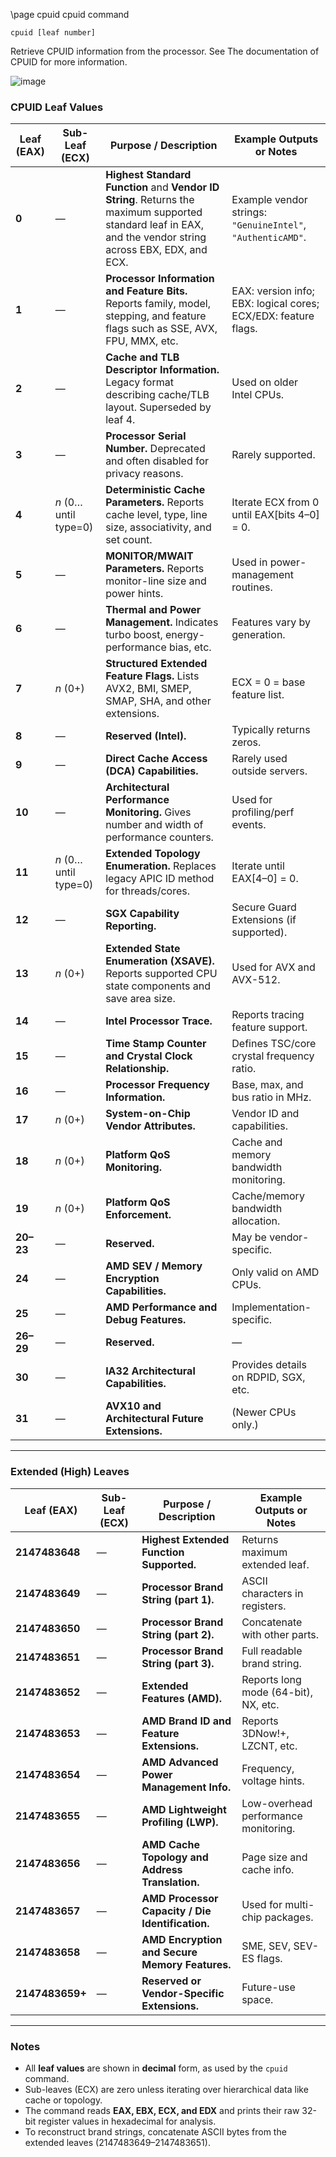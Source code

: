 \page cpuid cpuid command
```
cpuid [leaf number]
```
Retrieve CPUID information from the processor. See The documentation of CPUID for more information.

![image](https://github.com/brainboxdotcc/retro-rocket/assets/1556794/523b5f5b-510e-4a91-a210-71eae0021fb4)

### CPUID Leaf Values

| Leaf (EAX) | Sub-Leaf (ECX)        | Purpose / Description                                                                                                                                       | Example Outputs or Notes                                       |
| ---------- | --------------------- | ----------------------------------------------------------------------------------------------------------------------------------------------------------- | -------------------------------------------------------------- |
| **0**      | —                     | **Highest Standard Function** and **Vendor ID String**. Returns the maximum supported standard leaf in EAX, and the vendor string across EBX, EDX, and ECX. | Example vendor strings: `"GenuineIntel"`, `"AuthenticAMD"`.    |
| **1**      | —                     | **Processor Information and Feature Bits.** Reports family, model, stepping, and feature flags such as SSE, AVX, FPU, MMX, etc.                             | EAX: version info; EBX: logical cores; ECX/EDX: feature flags. |
| **2**      | —                     | **Cache and TLB Descriptor Information.** Legacy format describing cache/TLB layout. Superseded by leaf 4.                                                  | Used on older Intel CPUs.                                      |
| **3**      | —                     | **Processor Serial Number.** Deprecated and often disabled for privacy reasons.                                                                             | Rarely supported.                                              |
| **4**      | *n* (0… until type=0) | **Deterministic Cache Parameters.** Reports cache level, type, line size, associativity, and set count.                                                     | Iterate ECX from 0 until EAX[bits 4–0] = 0.                    |
| **5**      | —                     | **MONITOR/MWAIT Parameters.** Reports monitor-line size and power hints.                                                                                    | Used in power-management routines.                             |
| **6**      | —                     | **Thermal and Power Management.** Indicates turbo boost, energy-performance bias, etc.                                                                      | Features vary by generation.                                   |
| **7**      | *n* (0+)              | **Structured Extended Feature Flags.** Lists AVX2, BMI, SMEP, SMAP, SHA, and other extensions.                                                              | ECX = 0 = base feature list.                                   |
| **8**      | —                     | **Reserved (Intel).**                                                                                                                                       | Typically returns zeros.                                       |
| **9**      | —                     | **Direct Cache Access (DCA) Capabilities.**                                                                                                                 | Rarely used outside servers.                                   |
| **10**     | —                     | **Architectural Performance Monitoring.** Gives number and width of performance counters.                                                                   | Used for profiling/perf events.                                |
| **11**     | *n* (0… until type=0) | **Extended Topology Enumeration.** Replaces legacy APIC ID method for threads/cores.                                                                        | Iterate until EAX[4–0] = 0.                                    |
| **12**     | —                     | **SGX Capability Reporting.**                                                                                                                               | Secure Guard Extensions (if supported).                        |
| **13**     | *n* (0+)              | **Extended State Enumeration (XSAVE).** Reports supported CPU state components and save area size.                                                          | Used for AVX and AVX-512.                                      |
| **14**     | —                     | **Intel Processor Trace.**                                                                                                                                  | Reports tracing feature support.                               |
| **15**     | —                     | **Time Stamp Counter and Crystal Clock Relationship.**                                                                                                      | Defines TSC/core crystal frequency ratio.                      |
| **16**     | —                     | **Processor Frequency Information.**                                                                                                                        | Base, max, and bus ratio in MHz.                               |
| **17**     | *n* (0+)              | **System-on-Chip Vendor Attributes.**                                                                                                                       | Vendor ID and capabilities.                                    |
| **18**     | *n* (0+)              | **Platform QoS Monitoring.**                                                                                                                                | Cache and memory bandwidth monitoring.                         |
| **19**     | *n* (0+)              | **Platform QoS Enforcement.**                                                                                                                               | Cache/memory bandwidth allocation.                             |
| **20–23**  | —                     | **Reserved.**                                                                                                                                               | May be vendor-specific.                                        |
| **24**     | —                     | **AMD SEV / Memory Encryption Capabilities.**                                                                                                               | Only valid on AMD CPUs.                                        |
| **25**     | —                     | **AMD Performance and Debug Features.**                                                                                                                     | Implementation-specific.                                       |
| **26–29**  | —                     | **Reserved.**                                                                                                                                               | —                                                              |
| **30**     | —                     | **IA32 Architectural Capabilities.**                                                                                                                        | Provides details on RDPID, SGX, etc.                           |
| **31**     | —                     | **AVX10 and Architectural Future Extensions.**                                                                                                              | (Newer CPUs only.)                                             |

---

### Extended (High) Leaves

| Leaf (EAX)      | Sub-Leaf (ECX) | Purpose / Description                            | Example Outputs or Notes             |
| --------------- | -------------- | ------------------------------------------------ | ------------------------------------ |
| **2147483648**  | —              | **Highest Extended Function Supported.**         | Returns maximum extended leaf.       |
| **2147483649**  | —              | **Processor Brand String (part 1).**             | ASCII characters in registers.       |
| **2147483650**  | —              | **Processor Brand String (part 2).**             | Concatenate with other parts.        |
| **2147483651**  | —              | **Processor Brand String (part 3).**             | Full readable brand string.          |
| **2147483652**  | —              | **Extended Features (AMD).**                     | Reports long mode (64-bit), NX, etc. |
| **2147483653**  | —              | **AMD Brand ID and Feature Extensions.**         | Reports 3DNow!+, LZCNT, etc.         |
| **2147483654**  | —              | **AMD Advanced Power Management Info.**          | Frequency, voltage hints.            |
| **2147483655**  | —              | **AMD Lightweight Profiling (LWP).**             | Low-overhead performance monitoring. |
| **2147483656**  | —              | **AMD Cache Topology and Address Translation.**  | Page size and cache info.            |
| **2147483657**  | —              | **AMD Processor Capacity / Die Identification.** | Used for multi-chip packages.        |
| **2147483658**  | —              | **AMD Encryption and Secure Memory Features.**   | SME, SEV, SEV-ES flags.              |
| **2147483659+** | —              | **Reserved or Vendor-Specific Extensions.**      | Future-use space.                    |

---

### Notes

* All **leaf values** are shown in **decimal** form, as used by the `cpuid` command.
* Sub-leaves (ECX) are zero unless iterating over hierarchical data like cache or topology.
* The command reads **EAX, EBX, ECX, and EDX** and prints their raw 32-bit register values in hexadecimal for analysis.
* To reconstruct brand strings, concatenate ASCII bytes from the extended leaves (2147483649–2147483651).
